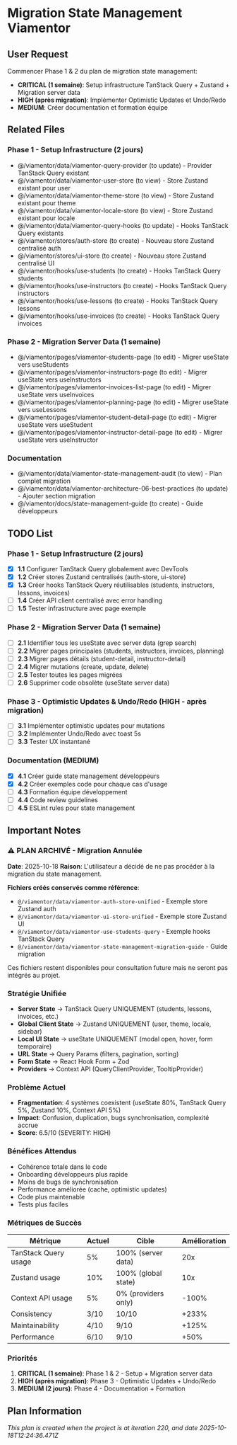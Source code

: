 # Migration State Management Viamentor

## User Request
Commencer Phase 1 & 2 du plan de migration state management:
- **CRITICAL (1 semaine)**: Setup infrastructure TanStack Query + Zustand + Migration server data
- **HIGH (après migration)**: Implémenter Optimistic Updates et Undo/Redo
- **MEDIUM**: Créer documentation et formation équipe

## Related Files

### Phase 1 - Setup Infrastructure (2 jours)
- @/viamentor/data/viamentor-query-provider (to update) - Provider TanStack Query existant
- @/viamentor/data/viamentor-user-store (to view) - Store Zustand existant pour user
- @/viamentor/data/viamentor-theme-store (to view) - Store Zustand existant pour theme
- @/viamentor/data/viamentor-locale-store (to view) - Store Zustand existant pour locale
- @/viamentor/data/viamentor-query-hooks (to update) - Hooks TanStack Query existants
- @/viamentor/stores/auth-store (to create) - Nouveau store Zustand centralisé auth
- @/viamentor/stores/ui-store (to create) - Nouveau store Zustand centralisé UI
- @/viamentor/hooks/use-students (to create) - Hooks TanStack Query students
- @/viamentor/hooks/use-instructors (to create) - Hooks TanStack Query instructors
- @/viamentor/hooks/use-lessons (to create) - Hooks TanStack Query lessons
- @/viamentor/hooks/use-invoices (to create) - Hooks TanStack Query invoices

### Phase 2 - Migration Server Data (1 semaine)
- @/viamentor/pages/viamentor-students-page (to edit) - Migrer useState vers useStudents
- @/viamentor/pages/viamentor-instructors-page (to edit) - Migrer useState vers useInstructors
- @/viamentor/pages/viamentor-invoices-list-page (to edit) - Migrer useState vers useInvoices
- @/viamentor/pages/viamentor-planning-page (to edit) - Migrer useState vers useLessons
- @/viamentor/pages/viamentor-student-detail-page (to edit) - Migrer useState vers useStudent
- @/viamentor/pages/viamentor-instructor-detail-page (to edit) - Migrer useState vers useInstructor

### Documentation
- @/viamentor/data/viamentor-state-management-audit (to view) - Plan complet migration
- @/viamentor/data/viamentor-architecture-06-best-practices (to update) - Ajouter section migration
- @/viamentor/docs/state-management-guide (to create) - Guide développeurs

## TODO List

### Phase 1 - Setup Infrastructure (2 jours)
- [x] **1.1** Configurer TanStack Query globalement avec DevTools
- [x] **1.2** Créer stores Zustand centralisés (auth-store, ui-store)
- [x] **1.3** Créer hooks TanStack Query réutilisables (students, instructors, lessons, invoices)
- [ ] **1.4** Créer API client centralisé avec error handling
- [ ] **1.5** Tester infrastructure avec page exemple

### Phase 2 - Migration Server Data (1 semaine)
- [ ] **2.1** Identifier tous les useState avec server data (grep search)
- [ ] **2.2** Migrer pages principales (students, instructors, invoices, planning)
- [ ] **2.3** Migrer pages détails (student-detail, instructor-detail)
- [ ] **2.4** Migrer mutations (create, update, delete)
- [ ] **2.5** Tester toutes les pages migrées
- [ ] **2.6** Supprimer code obsolète (useState server data)

### Phase 3 - Optimistic Updates & Undo/Redo (HIGH - après migration)
- [ ] **3.1** Implémenter optimistic updates pour mutations
- [ ] **3.2** Implémenter Undo/Redo avec toast 5s
- [ ] **3.3** Tester UX instantané

### Documentation (MEDIUM)
- [x] **4.1** Créer guide state management développeurs
- [x] **4.2** Créer exemples code pour chaque cas d'usage
- [ ] **4.3** Formation équipe développement
- [ ] **4.4** Code review guidelines
- [ ] **4.5** ESLint rules pour state management

## Important Notes

### ⚠️ PLAN ARCHIVÉ - Migration Annulée
**Date**: 2025-10-18
**Raison**: L'utilisateur a décidé de ne pas procéder à la migration du state management.

**Fichiers créés conservés comme référence**:
- `@/viamentor/data/viamentor-auth-store-unified` - Exemple store Zustand auth
- `@/viamentor/data/viamentor-ui-store-unified` - Exemple store Zustand UI
- `@/viamentor/data/viamentor-use-students-query` - Exemple hooks TanStack Query
- `@/viamentor/data/viamentor-state-management-migration-guide` - Guide migration

Ces fichiers restent disponibles pour consultation future mais ne seront pas intégrés au projet.

### Stratégie Unifiée
- **Server State** → TanStack Query UNIQUEMENT (students, lessons, invoices, etc.)
- **Global Client State** → Zustand UNIQUEMENT (user, theme, locale, sidebar)
- **Local UI State** → useState UNIQUEMENT (modal open, hover, form temporaire)
- **URL State** → Query Params (filters, pagination, sorting)
- **Form State** → React Hook Form + Zod
- **Providers** → Context API (QueryClientProvider, TooltipProvider)

### Problème Actuel
- **Fragmentation**: 4 systèmes coexistent (useState 80%, TanStack Query 5%, Zustand 10%, Context API 5%)
- **Impact**: Confusion, duplication, bugs synchronisation, complexité accrue
- **Score**: 6.5/10 (SEVERITY: HIGH)

### Bénéfices Attendus
- Cohérence totale dans le code
- Onboarding développeurs plus rapide
- Moins de bugs de synchronisation
- Performance améliorée (cache, optimistic updates)
- Code plus maintenable
- Tests plus faciles

### Métriques de Succès
| Métrique | Actuel | Cible | Amélioration |
|----------|--------|-------|--------------|
| TanStack Query usage | 5% | 100% (server data) | 20x |
| Zustand usage | 10% | 100% (global state) | 10x |
| Context API usage | 5% | 0% (providers only) | -100% |
| Consistency | 3/10 | 10/10 | +233% |
| Maintainability | 4/10 | 9/10 | +125% |
| Performance | 6/10 | 9/10 | +50% |

### Priorités
1. **CRITICAL (1 semaine)**: Phase 1 & 2 - Setup + Migration server data
2. **HIGH (après migration)**: Phase 3 - Optimistic Updates + Undo/Redo
3. **MEDIUM (2 jours)**: Phase 4 - Documentation + Formation

  
## Plan Information
*This plan is created when the project is at iteration 220, and date 2025-10-18T12:24:36.471Z*
